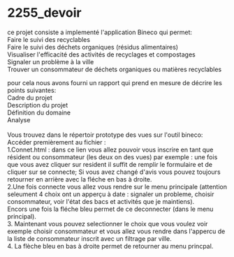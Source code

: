 # 2255_devoir
ce projet consiste a implementé l'application Bineco qui permet:<br />
  Faire le suivi des recyclables<br />
  Faire le suivi des déchets organiques (résidus alimentaires)<br />
  Visualiser l'efficacité des activités de recyclages et compostages<br />
  Signaler un problème à la ville<br />
  Trouver un consommateur de déchets organiques ou matières recyclables<br />

pour cela nous avons fourni un rapport qui prend en mesure de décrire les points suivantes:<br />
  Cadre du projet<br />
  Description du projet<br />
  Définition du domaine<br />
  Analyse<br />
<br />
Vous trouvez dans le répertoir prototype des vues sur l'outil bineco:<br />
Accéder premièrement au fichier : <br />
  1.Connet.html : dans ce lien vous allez pouvoir vous inscrire en tant que résident ou consommateur (les deux on des vues) par exemple : une fois que vous avez cliquer sur resident il suffit de remplir le formulaire et de cliquer sur se connecte; Si vous avez changé d'avis vous pouvez toujours retourner en arrière avec la fléche en bas à droite.<br />
  2.Une fois connecte vous allez vous rendre sur le menu principale (attention seleument 4 choix ont un apperçu à date : signaler un probleme, choisir consommateur, voir l'état des bacs et activités que je maintiens).<br /> 
Encors une fois la fléche bleu permet de ce deconnecter (dans le menu principal). <br />
 3. Maintenant vous pouvez selectionner le choix que vous voulez voir exemple choisir consommateur et vous allez vous rendre dans l'appercu de la liste de consommateur inscrit avec un filtrage par ville. <br />
 4. La flèche bleu en bas à droite permet de retourner au menu princpal. <br />
 
